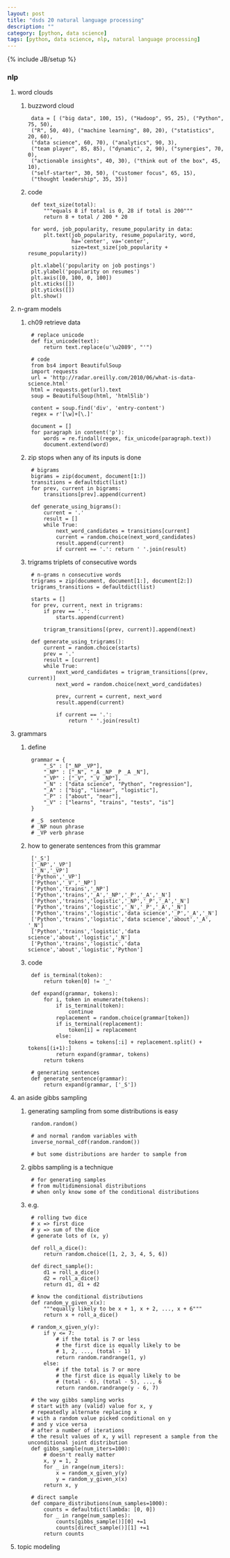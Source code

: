```yaml
---
layout: post
title: "dsds 20 natural language processing"
description: ""
category: [python, data science]
tags: [python, data science, nlp, natural language processing]
---
```

{% include JB/setup %}


### nlp

1. word clouds

    1. buzzword cloud

            data = [ ("big data", 100, 15), ("Hadoop", 95, 25), ("Python", 75, 50),
            ("R", 50, 40), ("machine learning", 80, 20), ("statistics", 20, 60),
            ("data science", 60, 70), ("analytics", 90, 3),
            ("team player", 85, 85), ("dynamic", 2, 90), ("synergies", 70, 0),
            ("actionable insights", 40, 30), ("think out of the box", 45, 10),
            ("self-starter", 30, 50), ("customer focus", 65, 15),
            ("thought leadership", 35, 35)]

    1. code

            def text_size(total):
                """equals 8 if total is 0, 28 if total is 200"""
                return 8 + total / 200 * 20

            for word, job_popularity, resume_popularity in data:
                plt.text(job_popularity, resume_popularity, word,
                         ha='center', va='center',
                         size=text_size(job_popularity + resume_popularity))

            plt.xlabel('popularity on job postings')
            plt.ylabel('popularity on resumes')
            plt.axis([0, 100, 0, 100])
            plt.xticks([])
            plt.yticks([])
            plt.show()

1. n-gram models

    1. ch09 retrieve data

            # replace unicode
            def fix_unicode(text):
                return text.replace(u'\u2089', "'")

            # code
            from bs4 import BeautifulSoup
            import requests
            url = 'http://radar.oreilly.com/2010/06/what-is-data-science.html'
            html = requests.get(url).text
            soup = BeautifulSoup(html, 'html5lib')

            content = soup.find('div', 'entry-content')
            regex = r'[\w]+[\.]'

            document = []
            for paragraph in content('p'):
                words = re.findall(regex, fix_unicode(paragraph.text))
                document.extend(word)

    1. zip stops when any of its inputs is done

            # bigrams
            bigrams = zip(document, document[1:])
            transitions = defaultdict(list)
            for prev, current in bigrams:
                transitions[prev].append(current)

            def generate_using_bigrams():
                current = '.'
                result = []
                while True:
                    next_word_candidates = transitions[current]
                    current = random.choice(next_word_candidates)
                    result.append(current)
                    if current == '.': return ' '.join(result)

    1. trigrams triplets of consecutive words

            # n-grams n consecutive words
            trigrams = zip(document, document[1:], document[2:])
            trigrams_transitions = defaultdict(list)

            starts = []
            for prev, current, next in trigrams:
                if prev == '.':
                    starts.append(current)

                trigram_transitions[(prev, current)].append(next)

            def generate_using_trigrams():
                current = random.choice(starts)
                prev = '.'
                result = [current]
                while True:
                    next_word_candidates = trigram_transitions[(prev, current)]
                    next_word = random.choice(next_word_candidates)

                    prev, current = current, next_word
                    result.append(current)

                    if current == '.':
                        return ' '.join(result)

1. grammars

    1. define

            grammar = {
                "_S" : ["_NP _VP"],
                "_NP" : ["_N", "_A _NP _P _A _N"],
                "_VP" : ["_V", "_V _NP"],
                "_N" : ["data science", "Python", "regression"],
                "_A" : ["big", "linear", "logistic"],
                "_P" : ["about", "near"],
                "_V" : ["learns", "trains", "tests", "is"]
            }

            # _S  sentence
            # _NP noun phrase
            # _VP verb phrase

    1. how to generate sentences from this grammar


            ['_S']
            ['_NP','_VP']
            ['_N','_VP']
            ['Python','_VP']
            ['Python','_V','_NP']
            ['Python','trains','_NP']
            ['Python','trains','_A','_NP','_P','_A','_N']
            ['Python','trains','logistic','_NP','_P','_A','_N']
            ['Python','trains','logistic','_N','_P','_A','_N']
            ['Python','trains','logistic','data science','_P','_A','_N']
            ['Python','trains','logistic','data science','about','_A', '_N']
            ['Python','trains','logistic','data science','about','logistic','_N']
            ['Python','trains','logistic','data science','about','logistic','Python']

    1. code

            def is_terminal(token):
                return token[0] != '_'

            def expand(grammar, tokens):
                for i, token in enumerate(tokens):
                    if is_terminal(token):
                        continue
                    replacement = random.choice(grammar[token])
                    if is_terminal(replacement):
                        token[i] = replacement
                    else:
                        tokens = tokens[:i] + replacement.split() + tokens[(i+1):]
                    return expand(grammar, tokens)
                return tokens

            # generating sentences
            def generate_sentence(grammar):
                return expand(grammar, ['_S'])

1. an aside gibbs sampling

    1. generating sampling from some distributions is easy

            random.random()

            # and normal random variables with
            inverse_normal_cdf(random.random())

            # but some distributions are harder to sample from

    1. gibbs sampling is a technique

            # for generating samples
            # from multidimensional distributions
            # when only know some of the conditional distributions

    1. e.g.

            # rolling two dice
            # x => first dice
            # y => sum of the dice
            # generate lots of (x, y)

            def roll_a_dice():
                return random.choice([1, 2, 3, 4, 5, 6])

            def direct_sample():
                d1 = roll_a_dice()
                d2 = roll_a_dice()
                return d1, d1 + d2

            # know the conditional distributions
            def random_y_given_x(x):
                """equally likely to be x + 1, x + 2, ..., x + 6"""
                return x + roll_a_dice()

            # random_x_given_y(y):
                if y <= 7:
                    # if the total is 7 or less
                    # the first dice is equally likely to be
                    # 1, 2, ..., (total - 1)
                    return random.randrange(1, y)
                else:
                    # if the total is 7 or more
                    # the first dice is equally likely to be
                    # (total - 6), (total - 5), ..., 6
                    return random.randrange(y - 6, 7)

            # the way gibbs sampling works
            # start with any (valid) value for x, y
            # repeatedly alternate replacing x
            # with a random value picked conditional on y
            # and y vice versa
            # after a number of iterations
            # the result values of x, y will represent a sample from the unconditional joint distribution
            def gibbs_sample(num_iters=100):
                # doesn't really matter
                x, y = 1, 2
                for _ in range(num_iters):
                    x = random_x_given_y(y)
                    y = random_y_given_x(x)
                return x, y

            # direct sample
            def compare_distributions(num_samples=1000):
                counts = defaultdict(lambda: [0, 0])
                for _ in range(num_samples):
                    counts[gibbs_sample()][0] +=1
                    counts[direct_sample()][1] +=1
                return counts

1. topic modeling